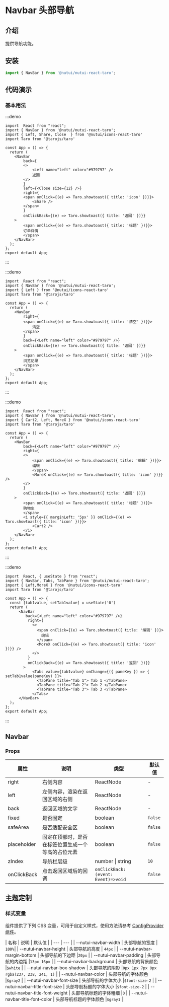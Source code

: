 # Navbar 头部导航

## 介绍 


提供导航功能。

## 安装

```ts
import { NavBar } from '@nutui/nutui-react-taro';
```

## 代码演示

### 基本用法

:::demo
```tsx
import  React from "react";
import { NavBar } from '@nutui/nutui-react-taro';
import { Left, Share, Close  } from '@nutui/icons-react-taro'
import Taro from '@tarojs/taro'

const App = () => {
  return ( 
    <NavBar
        back={
        <>
            <Left name="left" color="#979797" />
            返回
        </>
        }
        left={<Close size={12} />}
        right={
        <span onClick={(e) => Taro.showtoast({ title: 'icon' })}}>
            <Share />
        </span>
        }
        onClickBack={(e) => Taro.showtoast({ title: '返回' })}}
    >
        <span onClick={(e) => Taro.showtoast({ title: '标题' })}}>
        订单详情
        </span>
    </NavBar>
  );
};  
export default App;

```
:::

:::demo
```tsx
import  React from "react";
import { NavBar } from '@nutui/nutui-react-taro';
import { Left } from '@nutui/icons-react-taro'
import Taro from '@tarojs/taro'

const App = () => {
  return ( 
    <NavBar
        right={
        <span onClick={(e) => Taro.showtoast({ title: '清空' })}}>
            清空
        </span>
        }
        back={<Left name="left" color="#979797" />}
        onClickBack={(e) => Taro.showtoast({ title: '返回' })}}
    >
        <span onClick={(e) => Taro.showtoast({ title: '标题' })}}>
        浏览记录
        </span>
    </NavBar>
  );
};  
export default App;

```
:::

:::demo
```tsx
import  React from "react";
import { NavBar } from '@nutui/nutui-react-taro';
import { Cart2, Left, MoreX } from '@nutui/icons-react-taro'
import Taro from '@tarojs/taro'

const App = () => {
  return ( 
    <NavBar
        back={<Left name="left" color="#979797" />}
        right={
        <>
            <span onClick={(e) => Taro.showtoast({ title: '编辑' })}}>
            编辑
            </span>
            <MoreX onClick={(e) => Taro.showtoast({ title: 'icon' })}} />
        </>
        }
        onClickBack={(e) => Taro.showtoast({ title: '返回' })}}
    >
        <span onClick={(e) => Taro.showtoast({ title: '标题' })}}>
        购物车
        </span>
        <i style={{ marginLeft: '5px' }} onClick={(e) => Taro.showtoast({ title: 'icon' })}}>
            <Cart2 />
        </i>
    </NavBar>
  );
};  
export default App;

```
:::

:::demo
```tsx
import  React, { useState } from "react";
import { NavBar, Tabs, TabPane } from '@nutui/nutui-react-taro';
import { Left,MoreX } from '@nutui/icons-react-taro'
import Taro from '@tarojs/taro'

const App = () => {
  const [tab1value, setTab1value] = useState('0')
  return (   
      <NavBar
         back={<Left name="left" color="#979797" />}
          right={
            <>
              <span onClick={(e) => Taro.showtoast({ title: '编辑' })}>
                编辑
              </span>
              <MoreX onClick={(e) => Taro.showtoast({ title: 'icon' })}} />
            </>
          }
          onClickBack={(e) => Taro.showtoast({ title: '返回' })}}
        >
            <Tabs value={tab1value} onChange={({ paneKey }) => { setTab1value(paneKey) }}>
              <TabPane title="Tab 1"> Tab 1 </TabPane>
              <TabPane title="Tab 2"> Tab 2 </TabPane>
              <TabPane title="Tab 3"> Tab 3 </TabPane>
            </Tabs>
      </NavBar>
  );
};  
export default App;

```
:::

## Navbar

### Props  

| 属性 | 说明 | 类型    | 默认值  |
|------------|--------------------|---------|---------|
| right | 右侧内容 | ReactNode  | -       |
| left        | 左侧内容，渲染在返回区域的右侧 | ReactNode  | -       |   
| back        | 返回区域的文字 | ReactNode  | -       |   
| fixed            | 是否固定 | boolean  | `false`       |   
| safeArea | 是否适配安全区 | boolean  | `false`       |   
| placeholder      | 固定在顶部时，是否在标签位置生成一个等高的占位元素 | boolean  | `false`    |
| zIndex           | 导航栏层级           | number \| string  | `10`    |
| onClickBack             | 点击返回区域后的回调 | `onClickBack:(event: Event)=>void` | `false`|


## 主题定制

### 样式变量

组件提供了下列 CSS 变量，可用于自定义样式，使用方法请参考 [ConfigProvider 组件](#/zh-CN/component/configprovider)。

| 名称 | 说明 | 默认值 |
| --- | --- |
| --nutui-navbar-width | 头部导航的宽度 | `100%`|
| --nutui-navbar-height | 头部导航的高度 | `44px` |
| --nutui-navbar-margin-bottom | 头部导航的下边距 |`20px` |
| --nutui-navbar-padding | 头部导航的内边距 |`13px 16px` |
| --nutui-navbar-background | 头部导航的背景颜色 |`$white` |
| --nutui-navbar-box-shadow | 头部导航的阴影 |`0px 1px 7px 0px rgba(237, 238, 241, 1)` |
| --nutui-navbar-color | 头部导航的字体颜色 |`$gray2` |
| --nutui-navbar-font-size | 头部导航的字体大小 |`$font-size-2` |
| --nutui-navbar-title-font-size | 头部导航标题的字体大小 |`$font-size-2` |
| --nutui-navbar-title-font-weight | 头部导航标题的字体粗细 |`0` |
| --nutui-navbar-title-font-color | 头部导航标题的字体颜色 |`$gray1` |



